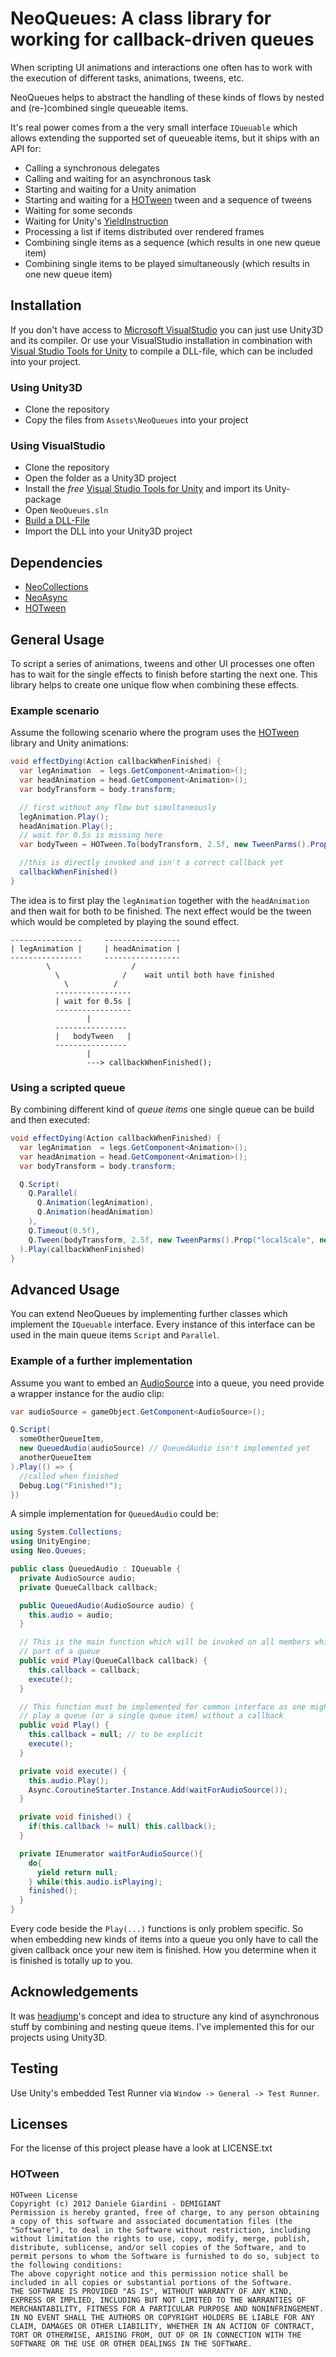 # NeoQueues: A class library for working for callback-driven queues

When scripting UI animations and interactions one often has to work with the execution of different tasks,
animations, tweens, etc.

NeoQueues helps to abstract the handling of these kinds of flows by nested and (re-)combined single queueable items.

It's real power comes from a the very small interface `IQueuable` which allows extending the supported set of
queueable items, but it ships with an API for:

* Calling a synchronous delegates
* Calling and waiting for an asynchronous task
* Starting and waiting for a Unity animation
* Starting and waiting for a [HOTween](http://hotween.demigiant.com) tween and a sequence of tweens
* Waiting for some seconds
* Waiting for Unity's [YieldInstruction](http://docs.unity3d.com/ScriptReference/YieldInstruction.html)
* Processing a list if items distributed over rendered frames
* Combining single items as a sequence (which results in one new queue item)
* Combining single items to be played simultaneously (which results in one new queue item)

## Installation

If you don't have access to [Microsoft VisualStudio](http://msdn.microsoft.com/de-de/vstudio) you can just use Unity3D and its compiler.
Or use your VisualStudio installation in combination with [Visual Studio Tools for Unity](http://unityvs.com) to compile a DLL-file, which
can be included into your project.

### Using Unity3D

* Clone the repository
* Copy the files from `Assets\NeoQueues` into your project

### Using VisualStudio

* Clone the repository
* Open the folder as a Unity3D project
* Install the *free* [Visual Studio Tools for Unity](http://unityvs.com) and import its Unity-package
* Open `NeoQueues.sln`
* [Build a DLL-File](http://forum.unity3d.com/threads/video-tutorial-how-to-use-visual-studio-for-all-your-unity-development.120327)
* Import the DLL into your Unity3D project

## Dependencies

* [NeoCollections](https://github.com/jnbt/NeoCollections)
* [NeoAsync](https://github.com/jnbt/NeoAsync)
* [HOTween](http://hotween.demigiant.com)

## General Usage

To script a series of animations, tweens and other UI processes one often has to wait for the single effects to finish before starting
the next one. This library helps to create one unique flow when combining these effects.

### Example scenario

Assume the following scenario where the program uses the [HOTween](http://hotween.demigiant.com) library and Unity animations:

```csharp
void effectDying(Action callbackWhenFinished) {
  var legAnimation  = legs.GetComponent<Animation>();
  var headAnimation = head.GetComponent<Animation>();
  var bodyTransform = body.transform;

  // first without any flow but simultaneously
  legAnimation.Play();
  headAnimation.Play();
  // wait for 0.5s is missing here
  var bodyTween = HOTween.To(bodyTransform, 2.5f, new TweenParms().Prop("localScale", new Vector3(0f, 0.1f, 0)));

  //this is directly invoked and isn't a correct callback yet
  callbackWhenFinished()
}
```

The idea is to first play the `legAnimation` together with the `headAnimation` and then wait for both to be finished.
The next effect would be the tween which would be completed by playing the sound effect.

    ----------------     -----------------
    | legAnimation |     | headAnimation |
    ----------------     -----------------
            \                  /
              \              /    wait until both have finished
                \          /
              -----------------
              | wait for 0.5s |
              -----------------
                     |
              ----------------
              |   bodyTween   |
              ----------------
                     |
                     ---> callbackWhenFinished();

### Using a scripted queue

By combining different kind of _queue items_ one single queue can be build and then executed:

```csharp
void effectDying(Action callbackWhenFinished) {
  var legAnimation  = legs.GetComponent<Animation>();
  var headAnimation = head.GetComponent<Animation>();
  var bodyTransform = body.transform;

  Q.Script(
    Q.Parallel(
      Q.Animation(legAnimation),
      Q.Animation(headAnimation)
    ),
    Q.Timeout(0.5f),
    Q.Tween(bodyTransform, 2.5f, new TweenParms().Prop("localScale", new Vector3(0f, 0.1f, 0)))
  ).Play(callbackWhenFinished)
}
```

## Advanced Usage

You can extend NeoQueues by implementing further classes which implement the `IQueuable` interface. Every instance
of this interface can be used in the main queue items `Script` and `Parallel`.

### Example of a further implementation

Assume you want to embed an [AudioSource](http://docs.unity3d.com/ScriptReference/AudioSource.html) into a queue, you need
provide a wrapper instance for the audio clip:

```csharp
var audioSource = gameObject.GetComponent<AudioSource>();

Q.Script(
  someOtherQueueItem,
  new QueuedAudio(audioSource) // QueuedAudio isn't implemented yet
  anotherQueueItem
).Play(() => {
  //called when finished
  Debug.Log("Finished!");
})
```

A simple implementation for `QueuedAudio` could be:

```csharp
using System.Collections;
using UnityEngine;
using Neo.Queues;

public class QueuedAudio : IQueuable {
  private AudioSource audio;
  private QueueCallback callback;

  public QueuedAudio(AudioSource audio) {
    this.audio = audio;
  }

  // This is the main function which will be invoked on all members which are
  // part of a queue
  public void Play(QueueCallback callback) {
    this.callback = callback;
    execute();
  }

  // This function must be implemented for common interface as one might
  // play a queue (or a single queue item) without a callback
  public void Play() {
    this.callback = null; // to be explicit
    execute();
  }

  private void execute() {
    this.audio.Play();
    Async.CoroutineStarter.Instance.Add(waitForAudioSource());
  }

  private void finished() {
    if(this.callback != null) this.callback();
  }

  private IEnumerator waitForAudioSource(){
    do{
      yield return null;
    } while(this.audio.isPlaying);
    finished();
  }
}
```

Every code beside the `Play(...)` functions is only problem specific. So when embedding new kinds
of items into a queue you only have to call the given callback once your new item is finished.
How you determine when it is finished is totally up to you.

## Acknowledgements

It was [headjump](https://github.com/headjump)'s concept and idea to structure any kind of asynchronous
stuff by combining and nesting queue items. I've implemented this for our projects using Unity3D.

## Testing

Use Unity's embedded Test Runner via `Window -> General -> Test Runner`.

## Licenses

For the license of this project please have a look at LICENSE.txt

### HOTween

    HOTween License
    Copyright (c) 2012 Daniele Giardini - DEMIGIANT
    Permission is hereby granted, free of charge, to any person obtaining a copy of this software and associated documentation files (the "Software"), to deal in the Software without restriction, including without limitation the rights to use, copy, modify, merge, publish, distribute, sublicense, and/or sell copies of the Software, and to permit persons to whom the Software is furnished to do so, subject to the following conditions:
    The above copyright notice and this permission notice shall be included in all copies or substantial portions of the Software.
    THE SOFTWARE IS PROVIDED "AS IS", WITHOUT WARRANTY OF ANY KIND, EXPRESS OR IMPLIED, INCLUDING BUT NOT LIMITED TO THE WARRANTIES OF MERCHANTABILITY, FITNESS FOR A PARTICULAR PURPOSE AND NONINFRINGEMENT. IN NO EVENT SHALL THE AUTHORS OR COPYRIGHT HOLDERS BE LIABLE FOR ANY CLAIM, DAMAGES OR OTHER LIABILITY, WHETHER IN AN ACTION OF CONTRACT, TORT OR OTHERWISE, ARISING FROM, OUT OF OR IN CONNECTION WITH THE SOFTWARE OR THE USE OR OTHER DEALINGS IN THE SOFTWARE.
